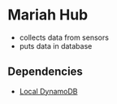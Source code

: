 # Mariah Hub
* collects data from sensors
* puts data in database

## Dependencies
* [Local DynamoDB](https://docs.aws.amazon.com/amazondynamodb/latest/developerguide/DynamoDBLocal.html)
